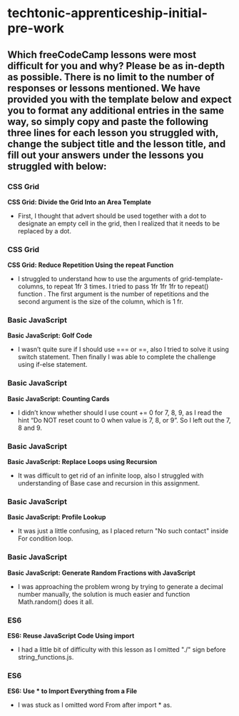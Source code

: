 # techtonic-apprenticeship-initial-pre-work

## Which freeCodeCamp lessons were most difficult for you and why? Please be as in-depth as possible. There is no limit to the number of responses or lessons mentioned. We have provided you with the template below and expect you to format any additional entries in the same way, so simply copy and paste the following three lines for each lesson you struggled with, change the subject title and the lesson title, and fill out your answers under the lessons you struggled with below:

### CSS Grid
**CSS Grid: Divide the Grid Into an Area Template**
- First, I thought that advert should be used together with a dot to designate an empty cell in the grid, then I realized that it needs to be replaced by a dot.

### CSS Grid
**CSS Grid: Reduce Repetition Using the repeat Function**
- I struggled to understand how to use the arguments of grid-template-columns, to repeat 1fr 3 times.  I tried to pass 1fr 1fr 1fr to repeat() function . The first argument is the number of repetitions and the second argument is the size of the column, which is 1 fr.

### Basic JavaScript
**Basic JavaScript: Golf Code**
- I wasn’t quite sure if I should use === or ==, also I tried to solve it using switch statement. Then finally I was able to complete the challenge using if-else statement.

### Basic JavaScript
**Basic JavaScript: Counting Cards**
- I didn’t know whether should I use count += 0 for 7, 8, 9, as I read the hint “Do NOT reset count to 0 when value is 7, 8, or 9”. So I left out the 7, 8 and 9. 

### Basic JavaScript
**Basic JavaScript: Replace Loops using Recursion**
- It was difficult to get rid of an infinite loop, also I struggled with understanding of Base case and recursion in this assignment.

### Basic JavaScript
**Basic JavaScript: Profile Lookup**
- It was just a little confusing, as I placed return "No such contact" inside For condition loop. 

### Basic JavaScript
**Basic JavaScript: Generate Random Fractions with JavaScript**
- I was approaching the problem wrong by trying to generate a decimal number manually, the solution is much easier and function Math.random() does it all.

### ES6
**ES6: Reuse JavaScript Code Using import**
- I had a little bit of difficulty with this lesson as I omitted "./" sign before string_functions.js.

### ES6
**ES6: Use * to Import Everything from a File**
- I was stuck as I omitted word From after import * as.












